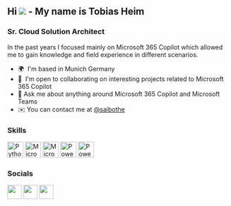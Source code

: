 ## Hi ![](https://user-images.githubusercontent.com/18350557/176309783-0785949b-9127-417c-8b55-ab5a4333674e.gif) - My name is Tobias Heim

### Sr. Cloud Solution Architect

In the past years I focused mainly on Microsoft 365 Copilot which allowed me to gain knowledge and field experience in different scenarios.

* 🌍  I'm based in Munich Germany
* 🤝  I'm open to collaborating on interesting projects related to Microsoft 365 Copilot
* 💬 Ask me about anything around Microsoft 365 Copilot and Microsoft Teams
* ✉️  You can contact me at [@saibothe](mailto:@saibothe)


### Skills


<p align="left">
<a href="https://www.python.org/" target="_blank" rel="noreferrer"><img src="https://raw.githubusercontent.com/danielcranney/readme-generator/main/public/icons/skills/python-colored.svg" width="36" height="36" alt="Python" /></a>
<a href="https://www.microsoft.com/de-de/microsoft-365/copilot/chat?msockid=0a3925f28cd06bfb384530558d4f6adc" target="_blank" rel="noreferrer"><img src="https://www.custyoos.com/GitHub/myprofile/copilot.png" width="36" height="36" alt="Microsoft 365 Copilot" /></a>
<a href="https://www.microsoft.com/en-us/microsoft-teams/group-chat-software" target="_blank" rel="noreferrer"><img src="https://www.tnext-labs.com/GitHub/myprofile/microsoft-teams-logo.png" width="36" height="36" alt="Microsoft Teams" /></a>
<a href="https://powerplatform.microsoft.com/en-us/" target="_blank" rel="noreferrer"><img src="https://www.custyoos.com/GitHub/myprofile/power-platform.png" width="36" height="36" alt="Power Platform" /></a>
<a href="https://learn.microsoft.com/en-us/powershell/" target="_blank" rel="noreferrer"><img src="https://www.custyoos.com/GitHub/myprofile/powershell.png" width="36" height="36" alt="PowerShell" /></a>
</p>


### Socials

<p align="left"> <a href="https://www.github.com/tobiheim" target="_blank" rel="noreferrer"><img src="https://raw.githubusercontent.com/danielcranney/readme-generator/main/public/icons/socials/github.svg" width="32" height="32" /></a> <a href="https://www.twitter.com/saibothe" target="_blank" rel="noreferrer"><img src="https://raw.githubusercontent.com/danielcranney/readme-generator/main/public/icons/socials/twitter.svg" width="32" height="32" /></a> <a href="https://www.linkedin.com/in/tobias-h-32bb4a122" target="_blank" rel="noreferrer"><img src="https://raw.githubusercontent.com/danielcranney/readme-generator/main/public/icons/socials/linkedin.svg" width="32" height="32" /></a></p>
